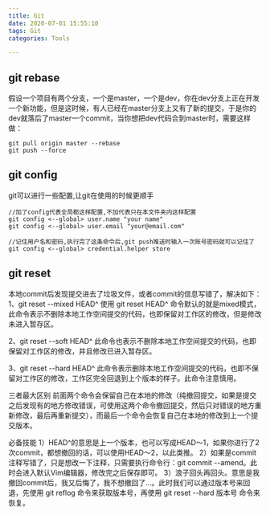 ```yaml
---
title: Git
date: 2020-07-01 15:55:10
tags: Git
categories: Tools

---
```


## git rebase

假设一个项目有两个分支，一个是master，一个是dev，你在dev分支上正在开发一个新功能，但是这时候，有人已经在master分支上又有了新的提交，于是你的dev就落后了master一个commit，当你想把dev代码合到master时，需要这样做：
<!--more-->

```shell
git pull origin master --rebase
git push --force
```

## git config

git可以进行一些配置,让git在使用的时候更顺手

```
//加了config代表全局都这样配置,不加代表只在本文件夹内这样配置
git config <--global> user.name "your name" 
git config <--global> user.email "your@email.com" 

//记住用户名和密码,执行完了这条命令后,git push推送时输入一次账号密码就可以记住了
git config <--global> credential.helper store
```

## git reset

本地commit后发现提交进去了垃圾文件，或者commit的信息写错了，解决如下：
1、git reset --mixed HEAD^
使用 git reset HEAD^ 命令默认的就是mixed模式，此命令表示不删除本地工作空间提交的代码，也即保留对工作区的修改，但是修改未进入暂存区。

2、git reset --soft HEAD^
此命令也表示不删除本地工作空间提交的代码，也即保留对工作区的修改，并且修改已进入暂存区。

3、git reset --hard HEAD^
此命令表示删除本地工作空间提交的代码，也即不保留对工作区的修改，工作区完全回退到上个版本的样子。此命令注意慎用。

三者最大区别
前面两个命令会保留自己在本地的修改（纯撤回提交，如果是提交之后发现有的地方修改错误，可使用这两个命令撤回提交，然后只对错误的地方重新修改，最后再重新提交），而最后一个命令会恢复自己在本地的修改到上一个提交版本。

必备技能
1）HEAD^的意思是上一个版本，也可以写成HEAD～1，如果你进行了2次commit，都想撤回的话，可以使用HEAD～2，以此类推。
2）如果是commit注释写错了，只是想改一下注释，只需要执行命令行：git commit --amend。此时会进入默认Vim编辑器，修改完之后保存即可。
3）浪子回头再回头。意思是我撤回commit后，我又后悔了，我不想撤回了…。此时我们可以通过版本号来回退，先使用 git reflog 命令来获取版本号，再使用 git reset --hard 版本号 命令来恢复。